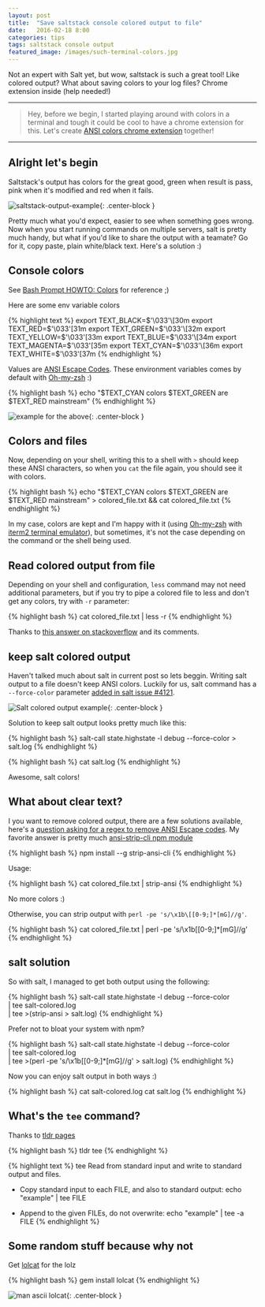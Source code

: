 ```yaml
---
layout: post
title:  "Save saltstack console colored output to file"
date:   2016-02-18 8:00
categories: tips
tags: saltstack console output
featured_image: /images/such-terminal-colors.jpg
---
```


Not an expert with Salt yet, but wow, saltstack is such a great tool! Like colored output? What about saving colors to your log files? Chrome extension inside (help needed!)

<!-- more -->


---

> Hey, before we begin, I started playing around with colors in a terminal and tough it could be cool to have a chrome extension for this. Let's create [<i class="fa fa-github"></i> ANSI colors chrome extension][ansi-colors-chrome-extension] together!

---

## Alright let's begin

Saltstack's output has colors for the great good, green when result is pass, pink when it's modified and red when it fails.

![saltstack-output-example](/images/colors-in-shell-saltstack.png){: .center-block }

Pretty much what you'd expect, easier to see when something goes wrong. Now when you start running commands on multiple servers, salt is pretty much handy, but what if you'd like to share the output with a teamate? Go for it, copy paste, plain white/black text. Here's a solution :)

## Console colors

See [Bash Prompt HOWTO: Colors][Bash-Prompt-HOWTO/x329] for reference ;)

Here are some env variable colors

{% highlight text %}
export TEXT_BLACK=$'\033'\[30m
export TEXT_RED=$'\033'\[31m
export TEXT_GREEN=$'\033'\[32m
export TEXT_YELLOW=$'\033'\[33m
export TEXT_BLUE=$'\033'\[34m
export TEXT_MAGENTA=$'\033'\[35m
export TEXT_CYAN=$'\033'\[36m
export TEXT_WHITE=$'\033'\[37m
{% endhighlight %}

Values are [ANSI Escape Codes][ANSI_escape_code]. These environment variables comes by default with [Oh-my-zsh][oh-my-zsh] :)
 
{% highlight bash %}
echo "$TEXT_CYAN colors $TEXT_GREEN are $TEXT_RED mainstream"
{% endhighlight %}

![example for the above](/images/colors-in-shell-example.png){: .center-block }

## Colors and files

Now, depending on your shell, writing this to a shell with `>` should keep these ANSI characters, so when you `cat` the file again, you should see it with colors.

{% highlight bash %}
echo "$TEXT_CYAN colors $TEXT_GREEN are $TEXT_RED mainstream" > colored_file.txt && cat colored_file.txt
{% endhighlight %}

In my case, colors are kept and I'm happy with it (using [Oh-my-zsh][oh-my-zsh] with [iterm2 terminal emulator][iterm2]), but sometimes, it's not the case depending on the command or the shell being used.

## Read colored output from file

Depending on your shell and configuration, `less` command may not need additional parameters, but if you try to pipe a colored file to less and don't get any colors, try with `-r` parameter:

{% highlight bash %}
cat colored_file.txt | less -r
{% endhighlight %}

Thanks to [this answer on stackoverflow](http://superuser.com/a/36045/55267) and its comments.

## keep salt colored output

Haven't talked much about salt in current post so lets beggin. Writing salt output to a file doesn't keep ANSI colors. Luckily for us, salt command has a `--force-color` parameter [added in salt issue #4121][salt#4121].

![Salt colored output example](/images/salt-colored-output.png){: .center-block }

Solution to keep salt output looks pretty much like this:

{% highlight bash %}
salt-call state.highstate -l debug --force-color > salt.log
{% endhighlight %}

{% highlight bash %}
cat salt.log
{% endhighlight %}

Awesome, salt colors!

## What about clear text?

I you want to remove colored output, there are a few solutions available, here's a [question asking for a regex to remove ANSI Escape codes](http://superuser.com/q/380772/55267). My favorite answer is pretty much [ansi-strip-cli npm module][strip-ansi-cli]

{% highlight bash %}
npm install --g strip-ansi-cli
{% endhighlight %}

Usage:

{% highlight bash %}
cat colored_file.txt | strip-ansi
{% endhighlight %}

No more colors :)

Otherwise, you can strip output with `perl -pe 's/\x1b\[[0-9;]*[mG]//g'`.

{% highlight bash %}
cat colored_file.txt | perl -pe 's/\x1b\[[0-9;]*[mG]//g'
{% endhighlight %}

## salt solution

So with salt, I managed to get both output using the following:

{% highlight bash %}
salt-call state.highstate -l debug --force-color \
| tee salt-colored.log \
| tee >(strip-ansi > salt.log)
{% endhighlight %}

Prefer not to bloat your system with npm?

{% highlight bash %}
salt-call state.highstate -l debug --force-color \
| tee salt-colored.log \
| tee >(perl -pe 's/\x1b\[[0-9;]*[mG]//g' > salt.log)
{% endhighlight %}

Now you can enjoy salt output in both ways :)

{% highlight bash %}
cat salt-colored.log
cat salt.log
{% endhighlight %}

## What's the `tee` command?

Thanks to [tldr pages][tldr]

{% highlight bash %}
tldr tee
{% endhighlight %}

{% highlight text %}
  tee
  Read from standard input and write to standard output and files.

  - Copy standard input to each FILE, and also to standard output:
    echo "example" | tee FILE

  - Append to the given FILEs, do not overwrite:
    echo "example" | tee -a FILE
{% endhighlight %}

## Some random stuff because why not

Get [lolcat](http://osxdaily.com/2014/07/03/lolcat-rainbow-terminal-command-output/) for the lolz

{% highlight bash %}
gem install lolcat
{% endhighlight %}

![man ascii lolcat](/images/man-ascii-lolcat.png){: .center-block }

[ansi-colors-chrome-extension]: https://github.com/gableroux/ansi-colors-chrome-extension
[Bash-Prompt-HOWTO/x329]: http://www.tldp.org/HOWTO/Bash-Prompt-HOWTO/x329.html
[ANSI_escape_code]: https://en.wikipedia.org/wiki/ANSI_escape_code
[tldr]: http://tldr-pages.github.io/
[strip-ansi-cli]: https://github.com/chalk/strip-ansi-cli
[salt#4121]: https://github.com/saltstack/salt/issues/4121
[oh-my-zsh]: http://ohmyz.sh/
[iterm2]: https://iterm2.com/